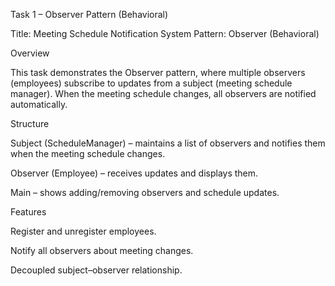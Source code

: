 Task 1 – Observer Pattern (Behavioral)

Title: Meeting Schedule Notification System
Pattern: Observer (Behavioral)

Overview

This task demonstrates the Observer pattern, where multiple observers (employees) subscribe to updates from a subject (meeting schedule manager).
When the meeting schedule changes, all observers are notified automatically.

Structure

Subject (ScheduleManager) – maintains a list of observers and notifies them when the meeting schedule changes.

Observer (Employee) – receives updates and displays them.

Main – shows adding/removing observers and schedule updates.

Features

Register and unregister employees.

Notify all observers about meeting changes.

Decoupled subject–observer relationship.